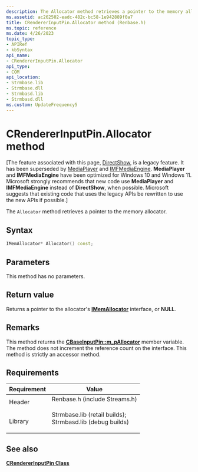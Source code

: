 ```yaml
---
description: The Allocator method retrieves a pointer to the memory allocator.
ms.assetid: ac262502-eadc-482c-bc58-1e942889f0a7
title: CRendererInputPin.Allocator method (Renbase.h)
ms.topic: reference
ms.date: 4/26/2023
topic_type: 
- APIRef
- kbSyntax
api_name: 
- CRendererInputPin.Allocator
api_type: 
- COM
api_location: 
- Strmbase.lib
- Strmbase.dll
- Strmbasd.lib
- Strmbasd.dll
ms.custom: UpdateFrequency5
---
```


# CRendererInputPin.Allocator method

\[The feature associated with this page, [DirectShow](/windows/win32/directshow/directshow), is a legacy feature. It has been superseded by [MediaPlayer](/uwp/api/Windows.Media.Playback.MediaPlayer) and [IMFMediaEngine](/windows/win32/api/mfmediaengine/nn-mfmediaengine-imfmediaengine). **MediaPlayer** and **IMFMediaEngine** have been optimized for Windows 10 and Windows 11. Microsoft strongly recommends that new code use **MediaPlayer** and **IMFMediaEngine** instead of **DirectShow**, when possible. Microsoft suggests that existing code that uses the legacy APIs be rewritten to use the new APIs if possible.\]

The `Allocator` method retrieves a pointer to the memory allocator.

## Syntax


```C++
IMemAllocator* Allocator() const;
```



## Parameters

This method has no parameters.

## Return value

Returns a pointer to the allocator's [**IMemAllocator**](/windows/desktop/api/Strmif/nn-strmif-imemallocator) interface, or **NULL**.

## Remarks

This method returns the [**CBaseInputPin::m\_pAllocator**](cbaseinputpin-m-pallocator.md) member variable. The method does not increment the reference count on the interface. This method is strictly an accessor method.

## Requirements



| Requirement | Value |
|--------------------|--------------------------------------------------------------------------------------------------------------------------------------------------------------------------------------------|
| Header<br/>  | <dl> <dt>Renbase.h (include Streams.h)</dt> </dl>                                                                                   |
| Library<br/> | <dl> <dt>Strmbase.lib (retail builds); </dt> <dt>Strmbasd.lib (debug builds)</dt> </dl> |



## See also

<dl> <dt>

[**CRendererInputPin Class**](crendererinputpin.md)
</dt> </dl>

 

 




